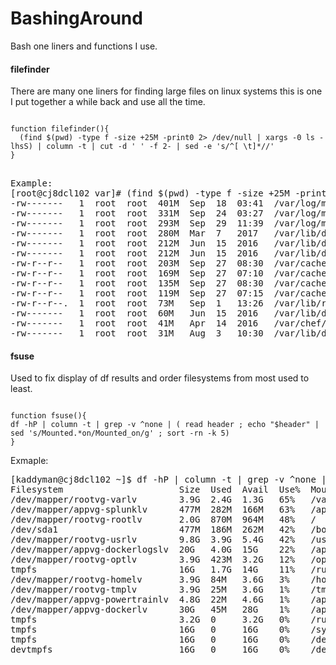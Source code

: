 # BashingAround
Bash one liners and functions I use.

#### filefinder ####

There are many one liners for finding large files on linux systems this is one I put together a while back and use all the time.

<pre>
<code>
function filefinder(){
  (find $(pwd) -type f -size +25M -print0 2> /dev/null | xargs -0 ls -lhsS) | column -t | cut -d ' ' -f 2- | sed -e 's/^[ \t]*//'
}
</code>
</pre>


<pre>
Example: 
[root@cj8dcl102 var]# (find $(pwd) -type f -size +25M -print0 2> /dev/null | xargs -0 ls -lhsS) | column -t | cut -d ' ' -f 2- | sed -e 's/^[ \t]*//'
-rw-------   1  root  root  401M  Sep  18  03:41  /var/log/messages-20170918
-rw-------   1  root  root  331M  Sep  24  03:27  /var/log/messages-20170924
-rw-------   1  root  root  293M  Sep  29  11:39  /var/log/messages
-rw-------   1  root  root  280M  Mar  7   2017   /var/lib/docker/tmp/GetImageBlob233346684
-rw-------   1  root  root  212M  Jun  15  2016   /var/lib/docker/tmp/GetImageBlob060374704
-rw-------   1  root  root  212M  Jun  15  2016   /var/lib/docker/tmp/GetImageBlob783178594
-rw-r--r--   1  root  root  203M  Sep  27  08:30  /var/cache/yum/x86_64/7OUL/base/gen/primary.xml.sqlite
-rw-r--r--   1  root  root  169M  Sep  27  07:10  /var/cache/yum/x86_64/7OUL/base/gen/primary.xml
-rw-r--r--   1  root  root  135M  Sep  27  08:30  /var/cache/yum/x86_64/7OUL/base_UEK4/gen/primary.xml.sqlite
-rw-r--r--   1  root  root  119M  Sep  27  07:15  /var/cache/yum/x86_64/7OUL/base_UEK4/gen/primary.xml
-rw-r--r--.  1  root  root  73M   Sep  1   13:26  /var/lib/rpm/Packages
-rw-------   1  root  root  60M   Jun  15  2016   /var/lib/docker/tmp/GetImageBlob061386980
-rw-------   1  root  root  41M   Apr  14  2016   /var/chef/cache/cookbooks/cars-automic/files/default/webhelpe.tar.gz
-rw-------   1  root  root  31M   Aug  3   10:30  /var/lib/docker/tmp/GetImageBlob025163980
</pre>

#### fsuse ####

Used to fix display of df results and order filesystems from most used to least.

<pre><code>
function fsuse(){
df -hP | column -t | grep -v ^none | ( read header ; echo "$header" | sed 's/Mounted.*on/Mounted_on/g' ; sort -rn -k 5)
}
</code></pre>



Exmaple:
<pre>
[kaddyman@cj8dcl102 ~]$ df -hP | column -t | grep -v ^none | ( read header ; echo "$header" | sed 's/Mounted.*on/Mounted_on/g' ; sort -rn -k 5)
Filesystem                      Size  Used  Avail  Use%  Mounted_on
/dev/mapper/rootvg-varlv        3.9G  2.4G  1.3G   65%   /var
/dev/mapper/appvg-splunklv      477M  282M  166M   63%   /apps/Splunk
/dev/mapper/rootvg-rootlv       2.0G  870M  964M   48%   /
/dev/sda1                       477M  186M  262M   42%   /boot
/dev/mapper/rootvg-usrlv        9.8G  3.9G  5.4G   42%   /usr
/dev/mapper/appvg-dockerlogslv  20G   4.0G  15G    22%   /apps/docker/logs
/dev/mapper/rootvg-optlv        3.9G  423M  3.2G   12%   /opt
tmpfs                           16G   1.7G  14G    11%   /run
/dev/mapper/rootvg-homelv       3.9G  84M   3.6G   3%    /home
/dev/mapper/rootvg-tmplv        3.9G  25M   3.6G   1%    /tmp
/dev/mapper/appvg-powertrainlv  4.8G  22M   4.6G   1%    /apps/powertrain
/dev/mapper/appvg-dockerlv      30G   45M   28G    1%    /apps/docker
tmpfs                           3.2G  0     3.2G   0%    /run/user/10056
tmpfs                           16G   0     16G    0%    /sys/fs/cgroup
tmpfs                           16G   0     16G    0%    /dev/shm
devtmpfs                        16G   0     16G    0%    /dev
</pre>
